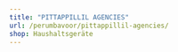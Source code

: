```yaml
---
title: "PITTAPPILLIL AGENCIES"
url: /perumbavoor/pittappillil-agencies/
shop: Haushaltsgeräte
---
```

